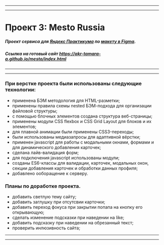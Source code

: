 ***
***

# Проект 3: Mesto Russia
##### Проект сервиса для [Яндекс Практикума](https://praktikum.yandex.ru/) по [макету в Figma](https://www.figma.com/file/StZjf8HnoeLdiXS7dYrLAh/JavaScript.-Sprint-4).

##### Ссылка на готовый сайт https://akr-tamara-a.github.io/mesto/index.html

***
***

### При верстке проекта были использованы следующие технологии:

* применена БЭМ методология для HTML-разметки;
* применены правила схемы nested БЭМ-подхода для организации файловой структуры;
* с помощью блочных элементов создана структура веб-страницы;
* применены модули CSS flexbox и CSS Grid Layout для блоков и их элементов;
* для плавной анимации были применены CSS3-переходы;
* были использованы медиазапросы для адаптивной вёрстки;
* применен javascript для работы с модальными окнами, формами и для динамического добавления карточек;
* сделана лайв-валидация форм;
* для подключения javascript использованы модули;
* созданы ES6-классы для валидации, карточек, модальных окон, секции добавления карточек и обработки данных профиля;
* добавлено ооборащение к серверу.


### Планы по доработке проекта.

* добавить светлую тему сайту;
* добавить заглушку при отсутсвии карточки;
* добавить переход фокуса при закрытии попапа на кнопку его открывающую;
* сделать изменение подсказки при наведении на like;
* добавить подсказку при наведении на обрезанный текст;
* проверить инлюзивность сайта;

***
***
